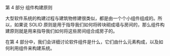 第 4 部分 组件构建原则

大型软件系统的构建过程与建筑物修建很类似，都是由一个个小组件组成的。所以，如果说 SOLID 原则是用于指导我们如何将砖块砌成墙与房间的，那么组件构建原则就是用来指导我们如何将这些房间组合成房子的。

在第 4 部分中，我们会详细讨论软件组件是什么，它们由什么元素构成，以及如何利用组件来构建系统。
